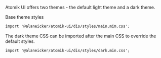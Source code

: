 Atomik UI offers two themes - the default light theme and a dark theme.

Base theme styles

```html
import '@alaneicker/atomik-ui/dis/styles/main.mim.css';
```

The dark theme CSS can be imported after the main CSS to override the default styles.

```html
import '@alaneicker/atomik-ui/dis/styles/dark.min.css';
```
